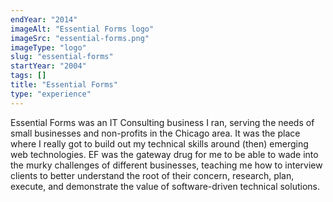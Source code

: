 ```yaml
---
endYear: "2014"
imageAlt: "Essential Forms logo"
imageSrc: "essential-forms.png"
imageType: "logo"
slug: "essential-forms"
startYear: "2004"
tags: []
title: "Essential Forms"
type: "experience"
---
```

Essential Forms was an IT Consulting business I ran, serving the needs of small businesses and non-profits in the Chicago area.  It was the place where I really got to build out my technical skills around (then) emerging web technologies.  EF was the gateway drug for me to be able to wade into the murky challenges of different businesses, teaching me how to interview clients to better understand the root of their concern, research, plan, execute, and demonstrate the value of software-driven technical solutions.
